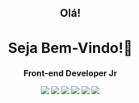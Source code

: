 <h2 align="center">Olá!</h1>

<h1 align="center">Seja Bem-Vindo!👋</h1>

<h3 align="center">Front-end Developer Jr</h3>



 <div align="center">

  <span>

   <img src="https://img.shields.io/badge/JavaScript-F7DF1E?style=for-the-badge&logo=javascript&logoColor=black"/>

   <img src="https://img.shields.io/badge/HTML5-E34F26?style=for-the-badge&logo=html5&logoColor=white"/>

   <img src="https://img.shields.io/badge/CSS3-1572B6?style=for-the-badge&logo=css3&logoColor=white"/>

   <img src="https://img.shields.io/badge/TypeScript-007ACC?style=for-the-badge&logo=typescript&logoColor=white"/>

   <img src="https://img.shields.io/badge/C%23-239120?style=for-the-badge&logo=c-sharp&logoColor=white"/>

   <img src="https://img.shields.io/badge/React-20232A?style=for-the-badge&logo=react&logoColor=61DAFB"/>

  </span>

 </div>




 